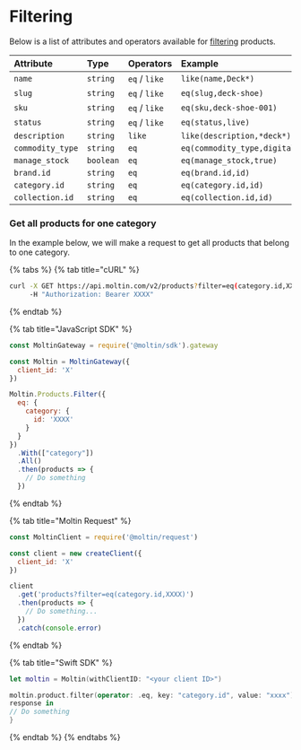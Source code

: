 # Filtering

Below is a list of attributes and operators available for [filtering](../../basics/filtering/) products.

| **Attribute** | **Type** | **Operators** | **Example** |
| :--- | :--- | :--- | :--- |
| `name` | `string` | `eq` / `like` | `like(name,Deck*)` |
| `slug` | `string` | `eq` / `like` | `eq(slug,deck-shoe)` |
| `sku` | `string` | `eq` / `like` | `eq(sku,deck-shoe-001)` |
| `status` | `string` | `eq` / `like` | `eq(status,live)` |
| `description` | `string` | `like` | `like(description,*deck*)` |
| `commodity_type` | `string` | `eq` | `eq(commodity_type,digital)` |
| `manage_stock` | `boolean` | `eq` | `eq(manage_stock,true)` |
| `brand.id` | `string` | `eq` | `eq(brand.id,id)` |
| `category.id` | `string` | `eq` | `eq(category.id,id)` |
| `collection.id` | `string` | `eq` | `eq(collection.id,id)` |

### Get all products for one category

In the example below, we will make a request to get all products that belong to one category.

{% tabs %}
{% tab title="cURL" %}
```bash
curl -X GET https://api.moltin.com/v2/products?filter=eq(category.id,XXXX) \
     -H "Authorization: Bearer XXXX"
```
{% endtab %}

{% tab title="JavaScript SDK" %}
```javascript
const MoltinGateway = require('@moltin/sdk').gateway

const Moltin = MoltinGateway({
  client_id: 'X'
})

Moltin.Products.Filter({
  eq: {
    category: {
      id: 'XXXX'
    }
  } 
})
  .With(["category"])
  .All()
  .then(products => {
    // Do something
  })
```
{% endtab %}

{% tab title="Moltin Request" %}
```javascript
const MoltinClient = require('@moltin/request')

const client = new createClient({
  client_id: 'X'
})

client
  .get('products?filter=eq(category.id,XXXX)')
  .then(products => {
    // Do something...
  })
  .catch(console.error)
```
{% endtab %}

{% tab title="Swift SDK" %}
```swift
let moltin = Moltin(withClientID: "<your client ID>")

moltin.product.filter(operator: .eq, key: "category.id", value: "xxxx").all {
response in
// Do something
}
```
{% endtab %}
{% endtabs %}



